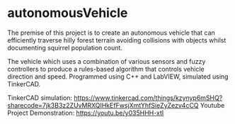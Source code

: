 # autonomousVehicle
The premise of this project is to create an autonomous vehicle that can efficiently traverse hilly forest terrain avoiding collisions with objects whilst documenting squirrel population count.

The vehicle which uses a combination of various sensors and fuzzy controllers to produce a rules-based algorithm that controls vehicle direction and speed. Programmed using C++ and LabVIEW, simulated using TinkerCAD.

TinkerCAD simulation: https://www.tinkercad.com/things/kzynyp6mSHQ?sharecode=7jk3B3z2ZUvMRXQIHkEfFwsjXmtYhfSieZyZezv4cCQ
Youtube Project Demonstration: https://youtu.be/y035HHH-xtI
